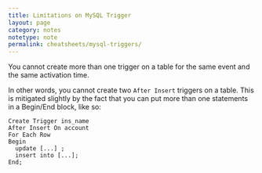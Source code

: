 ```yaml
---
title: Limitations on MySQL Trigger
layout: page
category: notes
notetype: note
permalink: cheatsheets/mysql-triggers/
---
```


You cannot create more than one trigger on a table for the same event and the same activation time.

In other words, you cannot create two `After Insert` triggers on a table. This is mitigated slightly by the fact that you can put more than one statements in a Begin/End block, like so:

```mysql
Create Trigger ins_name
After Insert On account
For Each Row
Begin
  update [...] ;
  insert into [...];
End;
```
